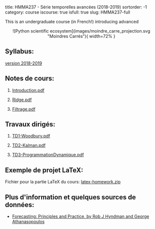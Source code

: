 title: HMMA237 - Série temporelles avancées (2018-2019)
sortorder: -1
category: course
iscourse: true
isfull: true
slug: HMMA237-full


This is an undergraduate course (in French!) introducing advanced

<center>
![Python scientific ecosystem](images/moindre_carre_projection.svg "Moindres Carrés"){ width=72% }
</center>

## Syllabus:
[version 2018-2019](/enseignement/Montpellier/HMMA237/syllabus_HMMA237_18_19.pdf)


## Notes de cours:

1. [Introduction.pdf](/enseignement/Montpellier/HMMA237/Introduction.pdf)

1. [Ridge.pdf](/enseignement/Montpellier/HMMA237/Ridge.pdf)

1. [Filtrage.pdf](/enseignement/Montpellier/HMMA237/Filtrage.pdf)


## Travaux dirigés:

1. [TD1-Woodbury.pdf](/enseignement/Montpellier/HMMA237/TD1-Woodbury.pdf)

1. [TD2-Kalman.pdf](/enseignement/Montpellier/HMMA237/TD2-Kalman.pdf)

1. [TD3-ProgrammationDynamique.pdf](/enseignement/Montpellier/HMMA237/TD3-ProgrammationDynamique.pdf)

## Exemple de projet LaTeX:

Fichier pour la partie LaTeX du cours: [latex-homework.zip](/enseignement/Montpellier/HMMA237/latex-homework.zip)


## Plus d'information et quelques sources de données:

- [Forecasting: Principles and Practice, by Rob J Hyndman and George Athanasopoulos](https://otexts.com/fpp2/)
